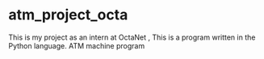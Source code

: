 # atm_project_octa
This is my project as an intern at OctaNet ,  This is a program written in the Python language. ATM machine program
